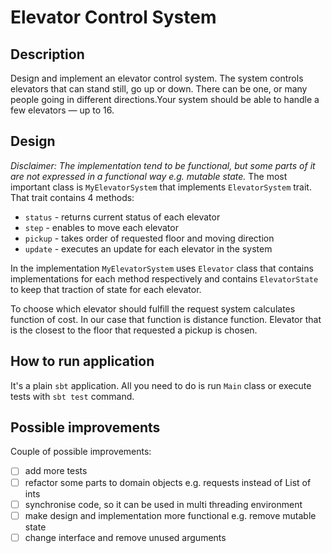 # Elevator Control System

## Description
Design and implement an elevator control system. The system controls elevators that can stand still, go up or down.
There can be one, or many people going in different directions.Your system should be able to handle a few elevators — up to 16.

## Design
*Disclaimer: The implementation tend to be functional, but some parts of it are not expressed in a functional way e.g. mutable state.* 
The most important class is `MyElevatorSystem` that implements `ElevatorSystem` trait. That trait contains 4 methods: 
- `status` - returns current status of each elevator
- `step` - enables to move each elevator
- `pickup` - takes order of requested floor and moving direction
- `update` - executes an update for each elevator in the system

In the implementation `MyElevatorSystem` uses `Elevator` class that contains implementations for each method respectively and contains `ElevatorState` to keep that traction of state for each elevator.

To choose which elevator should fulfill the request system calculates function of cost. In our case that function is distance function. Elevator that is the closest to the floor that requested a pickup is chosen.

## How to run application
It's a plain `sbt` application. All you need to do is run `Main` class or execute tests with `sbt test` command.

## Possible improvements
Couple of possible improvements:
- [ ] add more tests
- [ ] refactor some parts to domain objects e.g. requests instead of List of ints
- [ ] synchronise code, so it can be used in multi threading environment
- [ ] make design and implementation more functional e.g. remove mutable state
- [ ] change interface and remove unused arguments